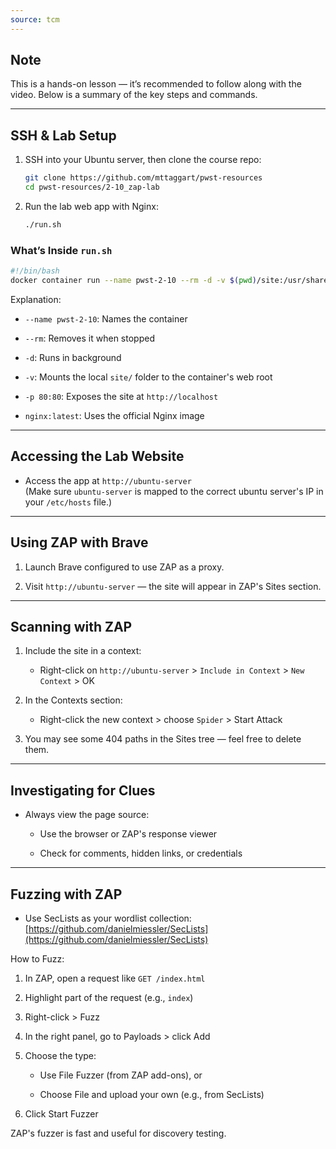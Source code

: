 ```yaml
---
source: tcm
---
```

## Note

This is a hands-on lesson — it’s recommended to follow along with the video. Below is a summary of the key steps and commands.

---

## SSH & Lab Setup

1. SSH into your Ubuntu server, then clone the course repo:
    
    ```bash
    git clone https://github.com/mttaggart/pwst-resources
    cd pwst-resources/2-10_zap-lab
    ```
    
2. Run the lab web app with Nginx:
    
    ```bash
    ./run.sh
    ```
    

### What’s Inside `run.sh`

```bash
#!/bin/bash
docker container run --name pwst-2-10 --rm -d -v $(pwd)/site:/usr/share/nginx/html -p 80:80 nginx:latest
```

Explanation:

- `--name pwst-2-10`: Names the container
    
- `--rm`: Removes it when stopped
    
- `-d`: Runs in background
    
- `-v`: Mounts the local `site/` folder to the container's web root
    
- `-p 80:80`: Exposes the site at `http://localhost`
    
- `nginx:latest`: Uses the official Nginx image
    

---

## Accessing the Lab Website

- Access the app at `http://ubuntu-server`  
    (Make sure `ubuntu-server` is mapped to the correct ubuntu server's IP in your `/etc/hosts` file.)
    

---

## Using ZAP with Brave

1. Launch Brave configured to use ZAP as a proxy.
    
2. Visit `http://ubuntu-server` — the site will appear in ZAP's Sites section.
    

---

## Scanning with ZAP

1. Include the site in a context:
    
    - Right-click on `http://ubuntu-server` > `Include in Context` > `New Context` > OK
        
2. In the Contexts section:
    
    - Right-click the new context > choose `Spider` > Start Attack
        
3. You may see some 404 paths in the Sites tree — feel free to delete them.
    

---

## Investigating for Clues

- Always view the page source:
    
    - Use the browser or ZAP's response viewer
        
    - Check for comments, hidden links, or credentials
        

---

## Fuzzing with ZAP

- Use SecLists as your wordlist collection:  
    [https://github.com/danielmiessler/SecLists](https://github.com/danielmiessler/SecLists)
    

How to Fuzz:

1. In ZAP, open a request like `GET /index.html`
    
2. Highlight part of the request (e.g., `index`)
    
3. Right-click > Fuzz
    
4. In the right panel, go to Payloads > click Add
    
5. Choose the type:
    
    - Use File Fuzzer (from ZAP add-ons), or
        
    - Choose File and upload your own (e.g., from SecLists)
        
6. Click Start Fuzzer
    

ZAP's fuzzer is fast and useful for discovery testing.